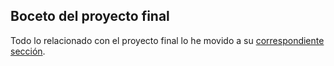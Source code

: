 ## Boceto del proyecto final
Todo lo relacionado con el proyecto final lo he movido a su [correspondiente sección](final.md).

